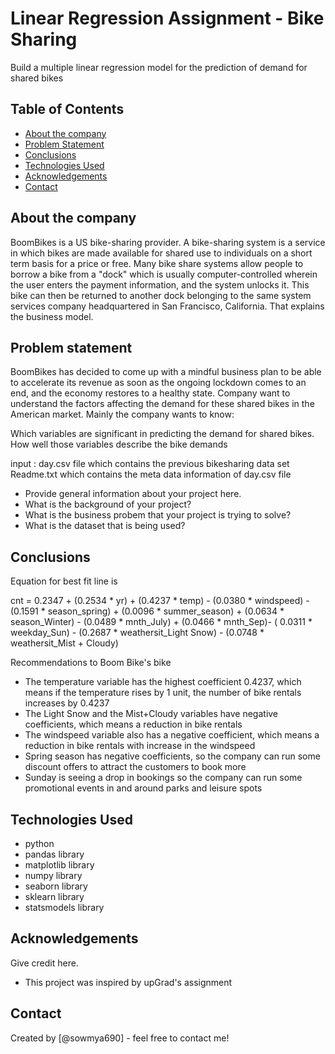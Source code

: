 # Linear Regression Assignment - Bike Sharing
Build a multiple linear regression model for the prediction of demand for shared bikes


## Table of Contents
* [About the company](#About-the-company)
* [Problem Statement](#Problem-statement)
* [Conclusions](#Conclusions)   
* [Technologies Used](#technologies-used)
* [Acknowledgements](#acknowledgements)
* [Contact](#contact)

<!-- You can include any other section that is pertinent to your problem -->

## About the company
BoomBikes is a US bike-sharing provider. A bike-sharing system is a service in which bikes are made available for shared use to individuals on a short term basis for a price or free. Many bike share systems allow people to borrow a bike from a "dock" which is usually computer-controlled wherein the user enters the payment information, and the system unlocks it. This bike can then be returned to another dock belonging to the same system services company headquartered in San Francisco, California. That explains the business model.

## Problem statement
BoomBikes has decided to come up with a mindful business plan to be able to accelerate its revenue as soon as the ongoing lockdown comes to an end, and the economy restores to a healthy state. Company want to understand the factors affecting the demand for these shared bikes in the American market. Mainly the company wants to know:

Which variables are significant in predicting the demand for shared bikes.
How well those variables describe the bike demands

input :
day.csv file which contains the previous bikesharing data set
Readme.txt which contains the meta data information of day.csv file


- Provide general information about your project here.
- What is the background of your project?
- What is the business probem that your project is trying to solve?
- What is the dataset that is being used?

<!-- You don't have to answer all the questions - just the ones relevant to your project. -->

## Conclusions
Equation for best fit line is

cnt = 0.2347 + (0.2534 * yr) + (0.4237 * temp) - (0.0380 * windspeed) - (0.1591 * season_spring) + (0.0096 * summer_season) + (0.0634 * season_Winter) - (0.0489 * mnth_July) + (0.0466 * mnth_Sep)- ( 0.0311 * weekday_Sun) - (0.2687 * weathersit_Light Snow) - (0.0748 * weathersit_Mist + Cloudy)

Recommendations to Boom Bike's bike
- The temperature variable has the highest coefficient 0.4237, which means if the temperature rises by 1 unit, the number of bike rentals increases by 0.4237
- The Light Snow and the Mist+Cloudy variables have negative coefficients, which means a reduction in bike rentals
- The windspeed variable also has a negative coefficient, which means a reduction in bike rentals with increase in the windspeed
- Spring season has negative coefficients, so the company can run some discount offers to attract the customers to book more
- Sunday is seeing a drop in bookings so the company can run some promotional events in and around parks and leisure spots

## Technologies Used
- python
- pandas library
- matplotlib library
- numpy library
- seaborn library
- sklearn library
- statsmodels library

## Acknowledgements
Give credit here.
- This project was inspired by upGrad's assignment

## Contact
Created by [@sowmya690] - feel free to contact me!

